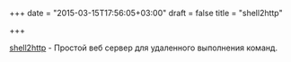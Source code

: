 +++
date = "2015-03-15T17:56:05+03:00"
draft = false
title = "shell2http"

+++

<p><a href="https://github.com/msoap/shell2http">shell2http</a>&nbsp;- Простой веб сервер для удаленного выполнения команд.</p>

